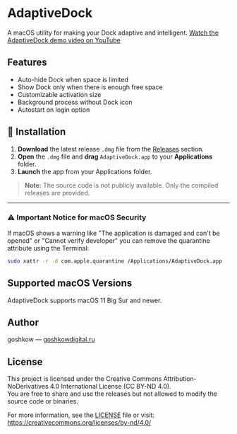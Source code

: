 # AdaptiveDock

A macOS utility for making your Dock adaptive and intelligent.
[Watch the AdaptiveDock demo video on YouTube](https://youtu.be/OK3HIASEuEk)

## Features

- Auto-hide Dock when space is limited  
- Show Dock only when there is enough free space  
- Customizable activation size  
- Background process without Dock icon  
- Autostart on login option  

## 🧩 Installation

1. **Download** the latest release `.dmg` file from the [Releases](https://github.com/goshkow/AdaptiveDock/releases) section.  
2. **Open** the `.dmg` file and **drag** `AdaptiveDock.app` to your **Applications** folder.  
3. **Launch** the app from your Applications folder.

> **Note:** The source code is not publicly available. Only the compiled releases are provided.

---

### ⚠️ Important Notice for macOS Security

If macOS shows a warning like "The application is damaged and can't be opened" or "Cannot verify developer" you can remove the quarantine attribute using the Terminal:

```bash
sudo xattr -r -d com.apple.quarantine /Applications/AdaptiveDock.app
```

## Supported macOS Versions

AdaptiveDock supports macOS 11 Big Sur and newer.

## Author

goshkow — [goshkowdigital.ru](https://goshkowdigital.ru)

## License

This project is licensed under the Creative Commons Attribution-NoDerivatives 4.0 International License (CC BY-ND 4.0).  
You are free to share and use the releases but not allowed to modify the source code or binaries.

For more information, see the [LICENSE](./LICENSE) file or visit:  
https://creativecommons.org/licenses/by-nd/4.0/
